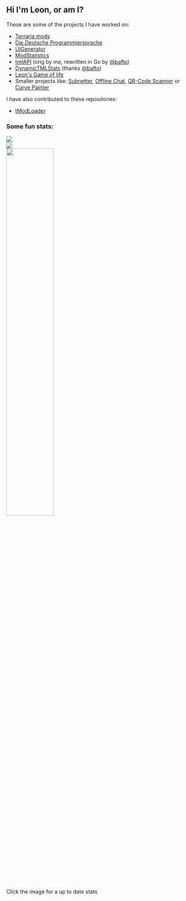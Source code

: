 ## Hi I'm Leon, or am I?

These are some of the projects I have worked on: 
- [Terraria mods](https://github.com/users/NotLe0n/projects/2)
- [Die Deutsche Programmiersprache](https://github.com/NotLe0n/Die-Deutsche-Programmiersprache)
- [UIGenerator](https://github.com/NotLe0n/UIGenerator)
- [ModStatistics](https://github.com/NotLe0n/ModStats)
- [tmlAPI](https://github.com/NotLe0n/tmlapis) (orig by me, rewritten in Go by [@bafto](https://github.com/bafto))
- [DynamicTMLStats](https://github.com/NotLe0n/DynamicTMLStats) (thanks [@bafto](https://github.com/bafto))
- [Leon's Game of life](https://github.com/NotLe0n/LeonsGameOfLife)
- Smaller projects like: [Subnetter](https://github.com/NotLe0n/Subnetter), [Offline Chat](https://github.com/NotLe0n/OfflineChat), [QR-Code Scanner](https://github.com/NotLe0n/QRCodeScanner) or [Curve Painter](https://github.com/NotLe0n/CurvePainter)

I have also contributed to these repositories:
- [tModLoader](https://github.com/tModLoader/tModLoader)

### Some fun stats:
<div>
  <img align="left" src="https://github-readme-stats.vercel.app/api/top-langs/?username=NotLe0n&amp;count_private=true&amp;show_icons=true&amp;theme=dark&amp;langs_count=10">
  <br clear="right"/>
  <img src="https://github-readme-stats.vercel.app/api?username=NotLe0n&amp;show_icons=true&amp;theme=tokyonight">
  <br clear="left"/>
  <a href="https://modstats.repl.co/stats?author=76561198278789341"><img src="https://dynamictmlstats.repl.co/?steamid64=76561198278789341" width="50%"></a>
</div>

Click the image for a up to date stats
